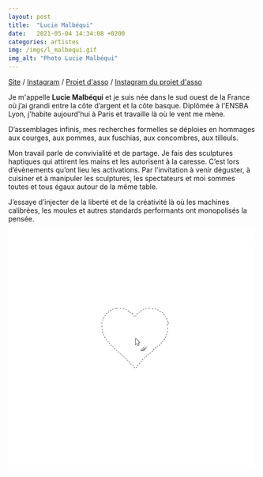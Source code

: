 ```yaml
---
layout: post
title:  "Lucie Malbéqui"
date:   2021-05-04 14:34:08 +0200
categories: artistes
img: /imgs/l_malbequi.gif
img_alt: "Photo Lucie Malbéqui"
---
```

[Site](http://luciemalbequi.fr) / [Instagram](https://www.instagram.com/luciemalbequi/) / [Projet d'asso](http://table.click) / [Instagram du projet d'asso](https://www.instagram.com/projetstable)

Je m'appelle **Lucie Malbéqui** et je suis née dans le sud ouest de la France où j’ai grandi entre la côte d’argent et la côte basque. Diplômée à l'ENSBA Lyon, j'habite aujourd'hui à Paris et travaille là où le vent me mène.  

D’assemblages infinis, mes recherches formelles se déploies en hommages aux courges, aux pommes, aux fuschias, aux concombres, aux tilleuls.

Mon travail parle de convivialité et de partage. Je fais des sculptures haptiques qui attirent les mains et les autorisent à la caresse. C’est lors d’évènements qu’ont lieu les activations.  Par l'invitation à venir déguster, à cuisiner et à manipuler les sculptures, les spectateurs et moi sommes toutes et tous égaux autour de la même table.

J’essaye d’injecter de la liberté et de la créativité là où les machines calibrées, les moules et autres standards performants ont monopolisés la pensée. 


![Lucie Malbéqui](/imgs/l_malbequi.gif)

